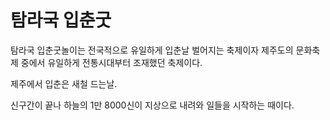 <!DOCTYPE html>
<html lang="ko">
  <head>
                  <meta charset="UTF-8">
                <title>탐라국 입춘굿</title>
  </head>
  <body>
    <h1>탐라국 입춘굿</h1>
    <p>탐라국 입춘굿놀이는 전국적으로 유일하게 입춘날 벌어지는 축제이자 제주도의 문화축제 중에서 유일하게 전통시대부터 조재했던 축제이다.</p>
    <p>제주에서 입춘은 새철 드는날.</p>
    <p>신구간이 끝나 하늘의 1만 8000신이 지상으로 내려와 일들을 시작하는 때이다.</p>
  </body>
</html>

